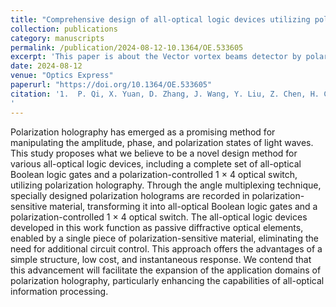 ```yaml
---
title: "Comprehensive design of all-optical logic devices utilizing polarization holography"
collection: publications
category: manuscripts
permalink: /publication/2024-08-12-10.1364/OE.533605
excerpt: 'This paper is about the Vector vortex beams detector by polarization holography.'
date: 2024-08-12
venue: "Optics Express"
paperurl: "https://doi.org/10.1364/OE.533605"
citation: '1.  P. Qi, X. Yuan, D. Zhang, J. Wang, Y. Liu, Z. Chen, H. Cheng, Y. Yang, and X. Tan, "Comprehensive design of all-optical logic devices utilizing polarization holography," Opt. Express 32(17), 30419 (2024).
'
---
```


Polarization holography has emerged as a promising method for manipulating the amplitude, phase, and polarization states of light waves. This study proposes what we believe to be a novel design method for various all-optical logic devices, including a complete set of all-optical Boolean logic gates and a polarization-controlled 1 × 4 optical switch, utilizing polarization holography. Through the angle multiplexing technique, specially designed polarization holograms are recorded in polarization-sensitive material, transforming it into all-optical Boolean logic gates and a polarization-controlled 1 × 4 optical switch. The all-optical logic devices developed in this work function as passive diffractive optical elements, enabled by a single piece of polarization-sensitive material, eliminating the need for additional circuit control. This approach offers the advantages of a simple structure, low cost, and instantaneous response. We contend that this advancement will facilitate the expansion of the application domains of polarization holography, particularly enhancing the capabilities of all-optical information processing.
